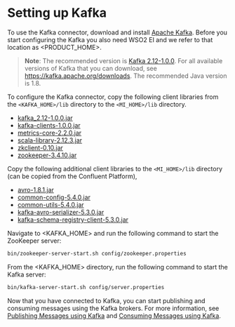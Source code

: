 # Setting up Kafka

To use the Kafka connector, download and install [Apache Kafka](http://kafka.apache.org/downloads.html). Before you start configuring the Kafka you also need WSO2 EI and we refer to that location as <PRODUCT_HOME>.

> **Note**: The recommended version is [Kafka 2.12-1.0.0](https://www.apache.org/dyn/closer.cgi?path=/kafka/1.0.0/kafka_2.12-1.0.0.tgz). For all available versions of Kafka that you can download, see https://kafka.apache.org/downloads. The recommended Java version is 1.8.

To configure the Kafka connector, copy the following client libraries from the `<KAFKA_HOME>/lib` directory to the `<MI_HOME>/lib` directory.

* [kafka_2.12-1.0.0.jar](https://mvnrepository.com/artifact/org.apache.kafka/kafka_2.12/1.0.0)  
* [kafka-clients-1.0.0.jar](https://mvnrepository.com/artifact/org.apache.kafka/kafka-clients/1.0.0)
* [metrics-core-2.2.0.jar](https://mvnrepository.com/artifact/com.yammer.metrics/metrics-core/2.2.0)
* [scala-library-2.12.3.jar](https://mvnrepository.com/artifact/org.scala-lang/scala-library/2.12.3)
* [zkclient-0.10.jar](https://mvnrepository.com/artifact/com.101tec/zkclient/0.10)
* [zookeeper-3.4.10.jar](https://mvnrepository.com/artifact/org.apache.zookeeper/zookeeper/3.4.10)

Copy the following additional client libraries to the `<MI_HOME>/lib` directory (can be copied from the Confluent Platform),

* [avro-1.8.1.jar](https://mvnrepository.com/artifact/org.apache.avro/avro/1.8.1)
* [common-config-5.4.0.jar](https://mvnrepository.com/artifact/io.confluent/common-config/5.4.0)
* [common-utils-5.4.0.jar](https://mvnrepository.com/artifact/io.confluent/common-utils/5.4.0)
* [kafka-avro-serializer-5.3.0.jar](https://mvnrepository.com/artifact/io.confluent/kafka-avro-serializer/5.3.0)
* [kafka-schema-registry-client-5.3.0.jar](https://mvnrepository.com/artifact/io.confluent/kafka-schema-registry-client/5.3.0)

Navigate to <KAFKA_HOME> and run the following command to start the ZooKeeper server:

```bash
bin/zookeeper-server-start.sh config/zookeeper.properties
```

From the <KAFKA_HOME> directory, run the following command to start the Kafka server:

```bash
bin/kafka-server-start.sh config/server.properties
```

Now that you have connected to Kafka, you can start publishing and consuming messages using the Kafka brokers. For more information, see [Publishing Messages using Kafka](kafka-connector-producer-example.md) and [Consuming Messages using Kafka](../kafka-inbound-endpoint-example.md).